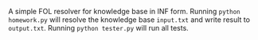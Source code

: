 A simple FOL resolver for knowledge base in INF form. Running `python homework.py` will resolve the knowledge base `input.txt` and write result to `output.txt`. Running `python tester.py` will run all tests.
